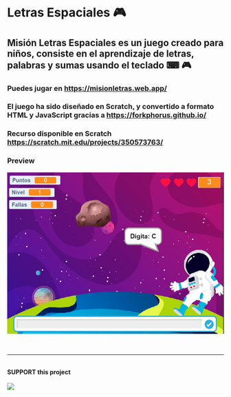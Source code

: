 # Letras Espaciales 🎮
## Misión Letras Espaciales es un juego creado para niños, consiste en el aprendizaje de letras, palabras y sumas usando el teclado ⌨ 🎮
### Puedes jugar en https://misionletras.web.app/
### El juego ha sido diseñado en Scratch, y convertido a formato HTML y JavaScript gracias a https://forkphorus.github.io/ 
### Recurso disponible en Scratch https://scratch.mit.edu/projects/350573763/  
### Preview
<img src="preview.jpg">

<br><hr>

<br>
<strong>SUPPORT this project</strong><br>
<br>
<a href="https://www.buymeacoffee.com/yoleo"><img src="https://img.buymeacoffee.com/button-api/?text=Buy me a coffee&amp;emoji=&amp;slug=yoleo&amp;button_colour=BD5FFF&amp;font_colour=ffffff&amp;font_family=Bree&amp;outline_colour=000000&amp;coffee_colour=FFDD00" /></a>
